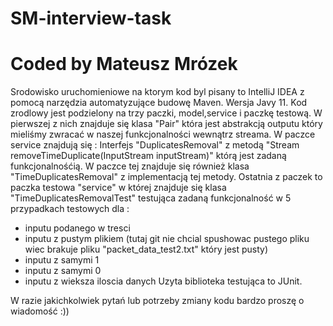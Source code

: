 # SM-interview-task
# Coded by Mateusz Mrózek
Srodowisko uruchomieniowe na ktorym kod byl pisany to IntelliJ IDEA z pomocą narzędzia automatyzujące budowę Maven. Wersja Javy 11.
Kod zrodlowy jest podzielony na trzy paczki, model,service i paczkę testową.
W pierwszej z nich znajduje się klasa "Pair" która jest abstrakcją outputu który mieliśmy zwracać w naszej funkcjonalności wewnątrz streama.
W paczce service znajdują się : Interfejs "DuplicatesRemoval" z metodą "Stream<Pair> removeTimeDuplicate(InputStream inputStream)" którą jest zadaną funkcjonalnośćią.
W paczce tej znajduje się również klasa "TimeDuplicatesRemoval" z implementacją tej metody.
Ostatnia z paczek to paczka testowa "service" w której znajduje się klasa "TimeDuplicatesRemovalTest" testująca zadaną funkcjonalność w 5 przypadkach testowych dla :
  - inputu podanego w tresci
  - inputu z pustym plikiem (tutaj git nie chcial spushowac pustego pliku wiec brakuje pliku "packet_data_test2.txt" który jest pusty) 
  - inputu z samymi 1 
  - inputu z samymi 0
  - inputu z wieksza iloscia danych
  Uzyta biblioteka testująca to JUnit.
  
  W razie jakichkolwiek pytań lub potrzeby zmiany kodu bardzo proszę o wiadomość :))
  
